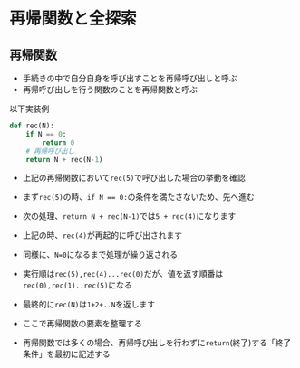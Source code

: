 # 再帰関数と全探索

## 再帰関数
- 手続きの中で自分自身を呼び出すことを再帰呼び出しと呼ぶ
- 再帰呼び出しを行う関数のことを再帰関数と呼ぶ

以下実装例
```python
def rec(N):
    if N == 0:
        return 0
    # 再帰呼び出し
    return N + rec(N-1)
```

- 上記の再帰関数において`rec(5)`で呼び出した場合の挙動を確認
- まず`rec(5)`の時、`if N == 0:`の条件を満たさないため、先へ進む
- 次の処理、`return N + rec(N-1)`では`5 + rec(4)`になります
- 上記の時、`rec(4)`が再起的に呼び出されます
- 同様に、`N=0`になるまで処理が繰り返される
- 実行順は`rec(5),rec(4)...rec(0)`だが、値を返す順番は`rec(0),rec(1)..rec(5)`になる
- 最終的に`rec(N)`は`1+2+..N`を返します

- ここで再帰関数の要素を整理する
- 再帰関数では多くの場合、再帰呼び出しを行わずに`return`(終了)する「終了条件」を最初に記述する